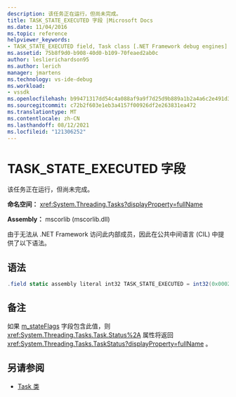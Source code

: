```yaml
---
description: 该任务正在运行，但尚未完成。
title: TASK_STATE_EXECUTED 字段 |Microsoft Docs
ms.date: 11/04/2016
ms.topic: reference
helpviewer_keywords:
- TASK_STATE_EXECUTED field, Task class [.NET Framework debug engines]
ms.assetid: 75b8f9d0-b908-40d0-b109-70feaed2ab0c
author: leslierichardson95
ms.author: lerich
manager: jmartens
ms.technology: vs-ide-debug
ms.workload:
- vssdk
ms.openlocfilehash: b99471317dd54c4a088af9a9f7d25d9b889a1b2a4a6c2e491d31cbf0e65c79ad
ms.sourcegitcommit: c72b2f603e1eb3a4157f00926df2e263831ea472
ms.translationtype: MT
ms.contentlocale: zh-CN
ms.lasthandoff: 08/12/2021
ms.locfileid: "121306252"
---
```

# <a name="task_state_executed-field"></a>TASK_STATE_EXECUTED 字段
该任务正在运行，但尚未完成。

 **命名空间：** <xref:System.Threading.Tasks?displayProperty=fullName>

 **Assembly：** mscorlib (mscorlib.dll) 

 由于无法从 .NET Framework 访问此内部成员，因此在公共中间语言 (CIL) 中提供了以下语法。

## <a name="syntax"></a>语法

```csharp
.field static assembly literal int32 TASK_STATE_EXECUTED = int32(0x00020000)
```

## <a name="remarks"></a>备注
 如果 [m_stateFlags](../../extensibility/debugger/m-stateflags-field.md) 字段包含此值，则 <xref:System.Threading.Tasks.Task.Status%2A> 属性将返回 <xref:System.Threading.Tasks.TaskStatus?displayProperty=fullName> 。

## <a name="see-also"></a>另请参阅
- [Task 类](../../extensibility/debugger/task-class-internal-members.md)
